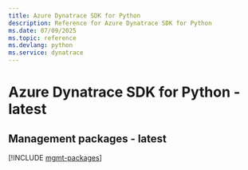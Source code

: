 ```yaml
---
title: Azure Dynatrace SDK for Python
description: Reference for Azure Dynatrace SDK for Python
ms.date: 07/09/2025
ms.topic: reference
ms.devlang: python
ms.service: dynatrace
---
```

# Azure Dynatrace SDK for Python - latest

## Management packages - latest
[!INCLUDE [mgmt-packages](dynatrace-mgmt-index.md)]